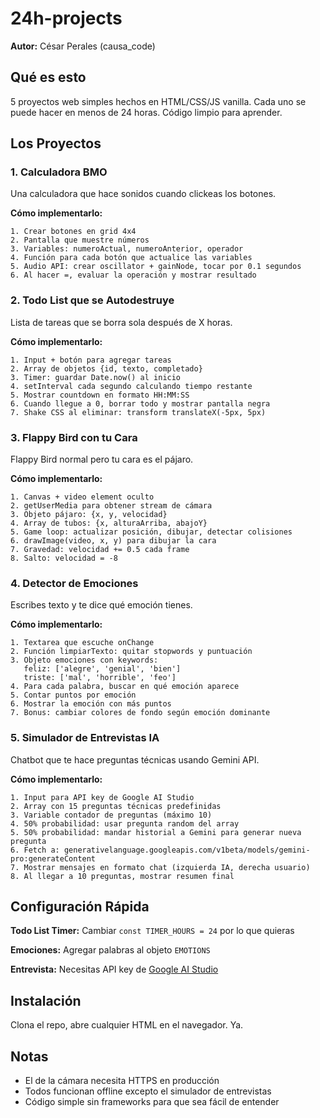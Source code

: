 # 24h-projects

**Autor:** César Perales (causa_code)

## Qué es esto

5 proyectos web simples hechos en HTML/CSS/JS vanilla. Cada uno se puede hacer en menos de 24 horas. Código limpio para aprender.

## Los Proyectos

### 1. Calculadora BMO
Una calculadora que hace sonidos cuando clickeas los botones.

**Cómo implementarlo:**
```
1. Crear botones en grid 4x4
2. Pantalla que muestre números
3. Variables: numeroActual, numeroAnterior, operador
4. Función para cada botón que actualice las variables
5. Audio API: crear oscillator + gainNode, tocar por 0.1 segundos
6. Al hacer =, evaluar la operación y mostrar resultado
```

### 2. Todo List que se Autodestruye
Lista de tareas que se borra sola después de X horas.

**Cómo implementarlo:**
```
1. Input + botón para agregar tareas
2. Array de objetos {id, texto, completado}
3. Timer: guardar Date.now() al inicio
4. setInterval cada segundo calculando tiempo restante
5. Mostrar countdown en formato HH:MM:SS
6. Cuando llegue a 0, borrar todo y mostrar pantalla negra
7. Shake CSS al eliminar: transform translateX(-5px, 5px)
```

### 3. Flappy Bird con tu Cara
Flappy Bird normal pero tu cara es el pájaro.

**Cómo implementarlo:**
```
1. Canvas + video element oculto
2. getUserMedia para obtener stream de cámara
3. Objeto pájaro: {x, y, velocidad}
4. Array de tubos: {x, alturaArriba, abajoY}
5. Game loop: actualizar posición, dibujar, detectar colisiones
6. drawImage(video, x, y) para dibujar la cara
7. Gravedad: velocidad += 0.5 cada frame
8. Salto: velocidad = -8
```

### 4. Detector de Emociones
Escribes texto y te dice qué emoción tienes.

**Cómo implementarlo:**
```
1. Textarea que escuche onChange
2. Función limpiarTexto: quitar stopwords y puntuación
3. Objeto emociones con keywords:
   feliz: ['alegre', 'genial', 'bien']
   triste: ['mal', 'horrible', 'feo']
4. Para cada palabra, buscar en qué emoción aparece
5. Contar puntos por emoción
6. Mostrar la emoción con más puntos
7. Bonus: cambiar colores de fondo según emoción dominante
```

### 5. Simulador de Entrevistas IA
Chatbot que te hace preguntas técnicas usando Gemini API.

**Cómo implementarlo:**
```
1. Input para API key de Google AI Studio
2. Array con 15 preguntas técnicas predefinidas
3. Variable contador de preguntas (máximo 10)
4. 50% probabilidad: usar pregunta random del array
5. 50% probabilidad: mandar historial a Gemini para generar nueva pregunta
6. Fetch a: generativelanguage.googleapis.com/v1beta/models/gemini-pro:generateContent
7. Mostrar mensajes en formato chat (izquierda IA, derecha usuario)
8. Al llegar a 10 preguntas, mostrar resumen final
```

## Configuración Rápida

**Todo List Timer:**
Cambiar `const TIMER_HOURS = 24` por lo que quieras

**Emociones:**
Agregar palabras al objeto `EMOTIONS`

**Entrevista:**
Necesitas API key de [Google AI Studio](https://aistudio.google.com/)

## Instalación

Clona el repo, abre cualquier HTML en el navegador. Ya.

## Notas

- El de la cámara necesita HTTPS en producción
- Todos funcionan offline excepto el simulador de entrevistas
- Código simple sin frameworks para que sea fácil de entender
